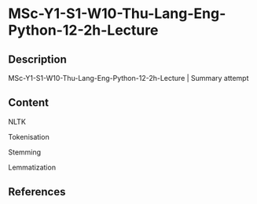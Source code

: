 # MSc-Y1-S1-W10-Thu-Lang-Eng-Python-12-2h-Lecture

## Description
MSc-Y1-S1-W10-Thu-Lang-Eng-Python-12-2h-Lecture | Summary attempt

## Content

NLTK

Tokenisation

Stemming

Lemmatization

## References
